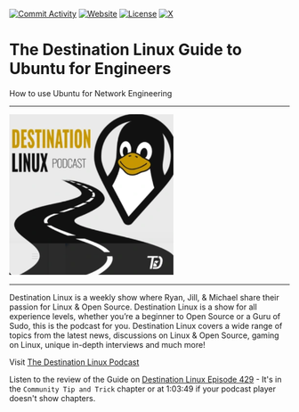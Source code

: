 [![Commit Activity](https://img.shields.io/github/commit-activity/m/rikosintie/Ubuntu4NetworkEngineers)](https%3A%2F%2Fgithub.com%2Frikosintie%2FDiscovery)
[![Website](https://img.shields.io/badge/Blog-Visit-blue)](https://mwhubbard.blogspot.com)
[![License](https://img.shields.io/github/license/rikosintie/Ubuntu4NetworkEngineers?color=0096FF)](https://github.com/rikosintie/Ubuntu4NetworkEngineers)
[![X](https://img.shields.io/twitter/follow/rikosintie?style=social&logo=x)](https://twitter.com/rikosintie)

# The Destination Linux Guide to Ubuntu for Engineers

How to use Ubuntu for Network Engineering

----------------------------------------------------------------

![image](img/DestinationLinux.png)

----------------------------------------------------------------

Destination Linux is a weekly show where Ryan, Jill, & Michael share their passion for Linux & Open Source. Destination Linux is a show for all experience levels, whether you’re a beginner to Open Source or a Guru of Sudo, this is the podcast for you. Destination Linux covers a wide range of topics from the latest news, discussions on Linux & Open Source, gaming on Linux, unique in-depth interviews and much more!

Visit [The Destination Linux Podcast](https://tuxdigital.com/podcasts/destination-linux/)

Listen to the review of the Guide on [Destination Linux Episode 429](https://pca.st/episode/49d37132-d398-4593-a55e-b08cf51ef25a) - It's in the `Community Tip and Trick` chapter or at 1:03:49 if your podcast player doesn't show chapters.
